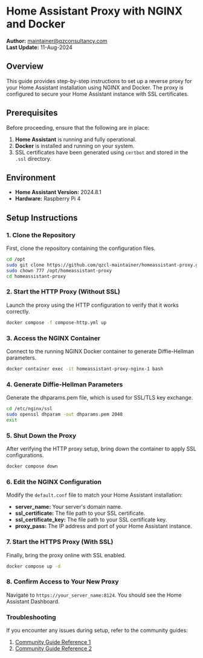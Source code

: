 # Home Assistant Proxy with NGINX and Docker

**Author:** maintainer@qzconsultancy.com  
**Last Update:** 11-Aug-2024

## Overview
This guide provides step-by-step instructions to set up a reverse proxy for your Home Assistant installation using NGINX and Docker. The proxy is configured to secure your Home Assistant instance with SSL certificates.

## Prerequisites
Before proceeding, ensure that the following are in place:
1. **Home Assistant** is running and fully operational.
2. **Docker** is installed and running on your system.
3. SSL certificates have been generated using `certbot` and stored in the `.ssl` directory.

## Environment
- **Home Assistant Version:** 2024.8.1
- **Hardware:** Raspberry Pi 4

## Setup Instructions

### 1. Clone the Repository
First, clone the repository containing the configuration files.
```bash
cd /opt
sudo git clone https://github.com/qzcl-maintainer/homeassistant-proxy.git
sudo chown 777 /opt/homeassistant-proxy
cd homeassistant-proxy
```

### 2. Start the HTTP Proxy (Without SSL)
Launch the proxy using the HTTP configuration to verify that it works correctly.

```bash
docker compose -f compose-http.yml up
```

### 3. Access the NGINX Container
Connect to the running NGINX Docker container to generate Diffie-Hellman parameters.

```bash
docker container exec -it homeassistant-proxy-nginx-1 bash
```

### 4. Generate Diffie-Hellman Parameters
Generate the dhparams.pem file, which is used for SSL/TLS key exchange.

```bash
cd /etc/nginx/ssl
sudo openssl dhparam -out dhparams.pem 2048
exit
```

### 5. Shut Down the Proxy
After verifying the HTTP proxy setup, bring down the container to apply SSL configurations.

```bash
docker compose down
```

### 6. Edit the NGINX Configuration
Modify the `default.conf` file to match your Home Assistant installation:

- **server_name:** Your server's domain name.
- **ssl_certificate:** The file path to your SSL certificate.
- **ssl_certificate_key:** The file path to your SSL certificate key.
- **proxy_pass:** The IP address and port of your Home Assistant instance.

### 7. Start the HTTPS Proxy (With SSL)
Finally, bring the proxy online with SSL enabled.

```bash
docker compose up -d
```

### 8. Confirm Access to Your New Proxy
Navigate to `https://your_server_name:8124`. You should see the Home Assistant Dashboard.



### Troubleshooting
If you encounter any issues during setup, refer to the community guides:
1. [Community Guide Reference 1](https://community.home-assistant.io/t/reverse-proxy-using-nginx/196954)
2. [Community Guide Reference 2](https://community.home-assistant.io/t/home-assistant-with-nginx-reverse-proxy/628138/3)
